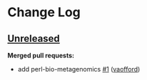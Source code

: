 # Change Log

## [Unreleased](https://github.com/sanger-pathogens/conda-recipes/tree/HEAD)

**Merged pull requests:**

- add perl-bio-metagenomics [\#1](https://github.com/sanger-pathogens/conda-recipes/pull/1) ([vaofford](https://github.com/vaofford))

